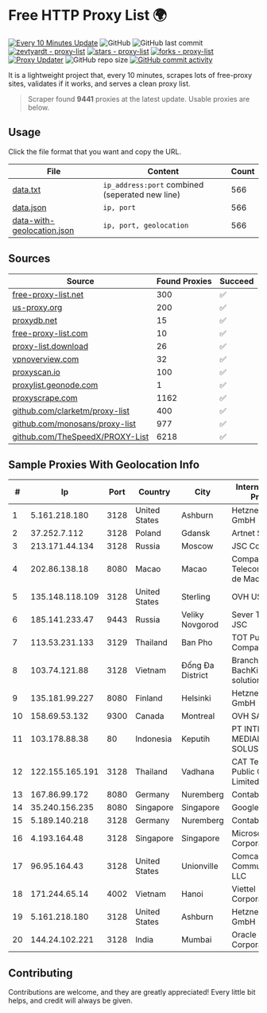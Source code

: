 
# Free HTTP Proxy List 🌍

[![Every 10 Minutes Update](https://github.com/mertguvencli/http-proxy-list/actions/workflows/main.yml/badge.svg?branch=main)](https://github.com/mertguvencli/http-proxy-list/actions/workflows/main.yml)
![GitHub](https://img.shields.io/github/license/mertguvencli/http-proxy-list)
![GitHub last commit](https://img.shields.io/github/last-commit/mertguvencli/http-proxy-list)
[![zevtyardt - proxy-list](https://img.shields.io/static/v1?label=zevtyardt&message=proxy-list&color=blue&logo=github)](https://github.com/zevtyardt/proxy-list "Go to GitHub repo")
[![stars - proxy-list](https://img.shields.io/github/stars/zevtyardt/proxy-list?style=social)](https://github.com/zevtyardt/proxy-list)
[![forks - proxy-list](https://img.shields.io/github/forks/zevtyardt/proxy-list?style=social)](https://github.com/zevtyardt/proxy-list)
[![Proxy Updater](https://github.com/zevtyardt/proxy-list/workflows/Proxy%20Updater/badge.svg)](https://github.com/zevtyardt/proxy-list/actions?query=workflow:"Proxy+Updater")
![GitHub repo size](https://img.shields.io/github/repo-size/zevtyardt/proxy-list)
[![GitHub commit activity](https://img.shields.io/github/commit-activity/m/zevtyardt/proxy-list?logo=commits)](https://github.com/zevtyardt/proxy-list/commits/main)

It is a lightweight project that, every 10 minutes, scrapes lots of free-proxy sites, validates if it works, and serves a clean proxy list.

> Scraper found **9441** proxies at the latest update. Usable proxies are below.

## Usage

Click the file format that you want and copy the URL.

|File|Content|Count|
|----|-------|-----|
|[data.txt](https://raw.githubusercontent.com/mertguvencli/http-proxy-list/main/proxy-list/data.txt)|`ip_address:port` combined (seperated new line)|566|
|[data.json](https://raw.githubusercontent.com/mertguvencli/http-proxy-list/main/proxy-list/data.json)|`ip, port`|566|
|[data-with-geolocation.json](https://raw.githubusercontent.com/mertguvencli/http-proxy-list/main/proxy-list/data-with-geolocation.json)|`ip, port, geolocation`|566|

## Sources

|Source|Found Proxies|Succeed|
|------|-------------|-------|
|[free-proxy-list.net](https://free-proxy-list.net)|300|✅|
|[us-proxy.org](https://www.us-proxy.org)|200|✅|
|[proxydb.net](http://proxydb.net)|15|✅|
|[free-proxy-list.com](https://free-proxy-list.com/?page=&port=&type%5B%5D=http&type%5B%5D=https&up_time=0&search=Search)|10|✅|
|[proxy-list.download](https://www.proxy-list.download/HTTP)|26|✅|
|[vpnoverview.com](https://vpnoverview.com/privacy/anonymous-browsing/free-proxy-servers)|32|✅|
|[proxyscan.io](https://www.proxyscan.io)|100|✅|
|[proxylist.geonode.com](https://proxylist.geonode.com/api/proxy-list?limit=300&page=1&sort_by=lastChecked&sort_type=desc&protocols=http,https)|1|✅|
|[proxyscrape.com](https://api.proxyscrape.com/v2/?request=displayproxies&protocol=http&timeout=10000&country=all&ssl=all&anonymity=all)|1162|✅|
|[github.com/clarketm/proxy-list](https://raw.githubusercontent.com/clarketm/proxy-list/master/proxy-list-raw.txt)|400|✅|
|[github.com/monosans/proxy-list](https://raw.githubusercontent.com/monosans/proxy-list/main/proxies/http.txt)|977|✅|
|[github.com/TheSpeedX/PROXY-List](https://raw.githubusercontent.com/TheSpeedX/PROXY-List/master/http.txt)|6218|✅|


## Sample Proxies With Geolocation Info

|#|Ip|Port|Country|City|Internet Service Provider|
|-|--|----|-------|----|-------------------------|
|1|5.161.218.180|3128|United States|Ashburn|Hetzner Online GmbH|
|2|37.252.7.112|3128|Poland|Gdansk|Artnet Sp. z o.o.|
|3|213.171.44.134|3128|Russia|Moscow|JSC Comcor|
|4|202.86.138.18|8080|Macao|Macao|Companhia de Telecomunicacoes de Macau|
|5|135.148.118.109|3128|United States|Sterling|OVH US LLC|
|6|185.141.233.47|9443|Russia|Veliky Novgorod|Sever Telecom JSC|
|7|113.53.231.133|3129|Thailand|Ban Pho|TOT Public Company Limited|
|8|103.74.121.88|3128|Vietnam|Đống Đa District|Branch of BachKim Network solutions jsc|
|9|135.181.99.227|8080|Finland|Helsinki|Hetzner Online GmbH|
|10|158.69.53.132|9300|Canada|Montreal|OVH SAS|
|11|103.178.88.38|80|Indonesia|Keputih|PT INTER MEDIALINK SOLUSI|
|12|122.155.165.191|3128|Thailand|Vadhana|CAT Telecom Public Company Limited|
|13|167.86.99.172|8080|Germany|Nuremberg|Contabo GmbH|
|14|35.240.156.235|8080|Singapore|Singapore|Google LLC|
|15|5.189.140.218|3128|Germany|Nuremberg|Contabo GmbH|
|16|4.193.164.48|3128|Singapore|Singapore|Microsoft Corporation|
|17|96.95.164.43|3128|United States|Unionville|Comcast Cable Communications, LLC|
|18|171.244.65.14|4002|Vietnam|Hanoi|Viettel Corporation|
|19|5.161.218.180|3128|United States|Ashburn|Hetzner Online GmbH|
|20|144.24.102.221|3128|India|Mumbai|Oracle Corporation|



## Contributing

Contributions are welcome, and they are greatly appreciated! Every
little bit helps, and credit will always be given.

